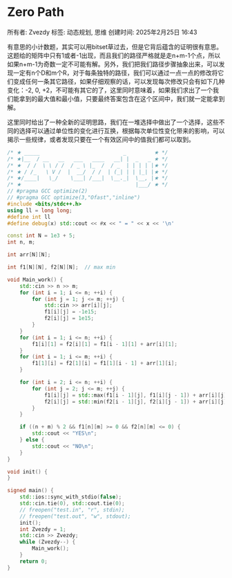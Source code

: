 # Zero Path

所有者: Zvezdy
标签: 动态规划, 思维
创建时间: 2025年2月25日 16:43

有意思的小计数题，其实可以用bitset草过去，但是它背后蕴含的证明很有意思。这题给的矩阵中只有1或者-1出现，而且我们的路径严格就是走n+m-1个点，所以如果n+m-1为奇数一定不可能有解。另外，我们把我们路径步骤抽象出来，可以发现一定有n个D和m个R，对于每条独特的路径，我们可以通过一点一点的修改将它们变成任何一条其它路径，如果仔细观察的话，可以发现每次修改只会有如下几种变化：-2, 0, +2，不可能有其它的了，这里同时意味着，如果我们求出了一个我们能拿到的最大值和最小值，只要最终答案包含在这个区间中，我们就一定能拿到解。

这里同时给出了一种全新的证明思路，我们在一堆选择中做出了一个选择，这些不同的选择可以通过单位性的变化进行互换，根据每次单位性变化带来的影响，可以揭示一些规律，或者发现只要在一个有效区间中的值我们都可以取到。

```cpp
/* ★ _____                           _         ★ */
/* ★|__  / __   __   ___   ____   __| |  _   _ ★ */
/* ★  / /  \ \ / /  / _ \ |_  /  / _  | | | | |★ */
/* ★ / /_   \ V /  |  __/  / /  | (_| | | |_| |★ */
/* ★/____|   \_/    \___| /___|  \__._|  \__, |★ */
/* ★                                     |___/ ★ */
// #pragma GCC optimize(2)
// #pragma GCC optimize(3,"Ofast","inline")
#include <bits/stdc++.h>
using ll = long long;
#define int ll
#define debug(x) std::cout << #x << " = " << x << '\n'

const int N = 1e3 + 5;
int n, m;

int arr[N][N];

int f1[N][N], f2[N][N];  // max min

void Main_work() {
    std::cin >> n >> m;
    for (int i = 1; i <= n; ++i) {
        for (int j = 1; j <= m; ++j) {
            std::cin >> arr[i][j];
            f1[i][j] = -1e15;
            f2[i][j] = 1e15;
        }
    }
    for (int i = 1; i <= n; ++i) {
        f1[i][1] = f2[i][1] = f1[i - 1][1] + arr[i][1];
    }
    for (int i = 1; i <= m; ++i) {
        f1[1][i] = f2[1][i] = f1[1][i - 1] + arr[1][i];
    }

    for (int i = 2; i <= n; ++i) {
        for (int j = 2; j <= m; ++j) {
            f1[i][j] = std::max(f1[i - 1][j], f1[i][j - 1]) + arr[i][j];
            f2[i][j] = std::min(f2[i - 1][j], f2[i][j - 1]) + arr[i][j];
        }
    }

    if ((n + m) % 2 && f1[n][m] >= 0 && f2[n][m] <= 0) {
        std::cout << "YES\n";
    } else {
        std::cout << "NO\n";
    }
}

void init() {
}

signed main() {
    std::ios::sync_with_stdio(false);
    std::cin.tie(0), std::cout.tie(0);
    // freopen("test.in", "r", stdin);
    // freopen("test.out", "w", stdout);
    init();
    int Zvezdy = 1;
    std::cin >> Zvezdy;
    while (Zvezdy--) {
        Main_work();
    }
    return 0;
}
```